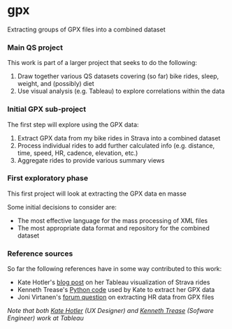 gpx
===

Extracting groups of GPX files into a combined dataset

### Main QS project

This work is part of a larger project that seeks to do the following:

1. Draw together various QS datasets covering (so far) bike rides, sleep, weight, and (possibly) diet
2. Use visual analysis (e.g. Tableau) to explore correlations within the data

### Initial GPX sub-project

The first step will explore using the GPX data:

1. Extract GPX data from my bike rides in Strava into a combined dataset
2. Process individual rides to add further calculated info (e.g. distance, time, speed, HR, cadence, elevation, etc.)
3. Aggregate rides to provide various summary views

### First exploratory phase

This first project will look at extracting the GPX data en masse

Some initial decisions to consider are:

* The most effective language for the mass processing of XML files
* The most appropriate data format and repository for the combined dataset

### Reference sources

So far the following references have in some way contributed to this work:

* Kate Hotler's [blog post](http://www.tableausoftware.com/public/blog/2014/05/kate039s-quantified-bike-commute-2485) on her Tableau visualization of Strava rides
* Kenneth Trease's [Python code](https://github.com/kptrease/gpx_stuff) used by Kate to extract her GPX data
* Joni Virtanen's [forum question](https://getsatisfaction.com/sportstracking/topics/heart_rate_import_from_gpx_file)  on extracting HR data from GPX files

*Note that both [Kate Hotler](https://www.linkedin.com/in/katehotler) (UX Designer) and [Kenneth Trease](https://www.linkedin.com/pub/kenneth-trease/4/800/a16) (Sofware Engineer) work at Tableau*
